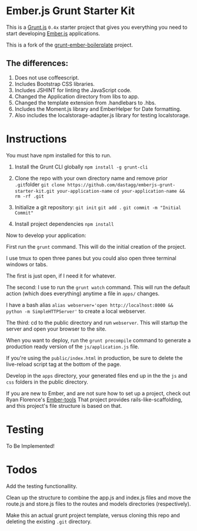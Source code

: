 Ember.js Grunt Starter Kit
==========================

This is a [Grunt.js](http://gruntjs.com/) `0.4x` starter project that
gives you everything you need to start developing
[Ember.js](http://emberjs.com) applications.

This is a fork of the [grunt-ember-boilerplate](https://github.com/lsdafjklsd/grunt-ember-boilerplate) project.

The differences:
-----------------------
1. Does not use coffeescript.
2. Includes Bootstrap CSS libraries.
3. Includes JSHINT for linting the JavaScript code.
4. Changed the Application directory from libs to app.
5. Changed the template extension from .handlebars to .hbs.
6. Includes the Moment.js library and EmberHelper for Date formatting.
7. Also includes the localstorage-adapter.js library for testing localstorage.


Instructions
============
You must have npm installed for this to run.

1. Install the Grunt CLI globally
`npm install -g grunt-cli`

2. Clone the repo with your own directory name and remove prior `.git`folder
`git clone https://github.com/dastagg/emberjs-grunt-starter-kit.git your-application-name`
`cd your-application-name && rm -rf .git`

3. Initialize a git repository:
`git init` `git add .` `git commit -m "Initial Commit"`

4. Install project dependencies
`npm install`

Now to develop your application:

First run the `grunt` command. This will do the initial creation of the project.

I use tmux to open three panes but you could also open three terminal windows or tabs.

The first is just open, if I need it for whatever.

The second: I use to run the `grunt watch` command. This will run the default action (which does everything) anytime a file in `apps/` changes.

I have a bash alias `alias webserver='open http://localhost:8000 && python -m SimpleHTTPServer'` to create a local webserver.

The third: cd to the public directory and run `webserver`. This will startup the server and open your browser to the site.

When you want to deploy, run the `grunt precompile` command to generate
a production ready version of the `js/application.js` file.

If you're using the `public/index.html` in production, be sure to delete the live-reload script tag at the bottom of the page.

Develop in the `apps` directory, your generated files end up in the the
`js` and `css` folders in the public directory.

If you are new to Ember, and are not sure how to set up a project, check
out Ryan Florence's
[Ember-tools](https://github.com/rpflorence/ember-tools) That project
provides rails-like-scaffolding, and this project's file structure is based
on that.

Testing
=======
To Be Implemented!

Todos
=====
Add the testing functionallity.

Clean up the structure to combine the app.js and index.js files and move the route.js and store.js files to the routes and models directories (respectively).

Make this an actual grunt project template, versus cloning this repo and deleting the existing `.git` directory.